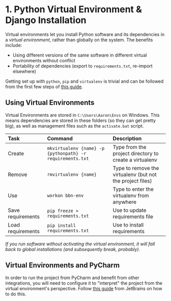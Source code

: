 # 1. Python Virtual Environment & Django Installation

Virtual environments let you install Python software and its dependencies in a _virtual environment_, rather than globally on the system. The benefits include:

- Using different versions of the same software in different virtual environments without conflict
- Portability of dependencies (export to `requirements.txt`, re-import elsewhere)

Getting set up with `python`, `pip` and `virtualenv` is trivial and can be followed from the first few steps of [this guide](http://timmyreilly.azurewebsites.net/python-pip-virtualenv-installation-on-windows/).

## Using Virtual Environments

Virtual Environments are stored in `C:\Users\Aaron\Envs` on Windows. This means dependencies are stored in these folders (so they can get pretty big), as well as management files such as the `activate.bat` script.

| Task | Command | Description |
|:--|:--|:--|
| Create | `mkvirtualenv {name} -p {pythonpath} -r requirements.txt` | Type from the project directory to create a virtualenv |
| Remove | `rmvirtualenv {name}` | Type to remove the virtualenv (but not the project files) |
| Use | `workon bbn-env` |  Type to enter the virtualenv from anywhere |
| Save requirements | `pip freeze > requirements.txt` | Use to update requirements file |
| Load requirements | `pip install requirements.txt` | Use to install requirements |

*If you run software without activating the virtual environment, it will fall back to global installations (and subsequently break, probably).*

## Virtual Environments and PyCharm

In order to run the project from PyCharm and benefit from other integrations, you will need to configure it to "interpret" the project from the virtual environment's perspective. Follow [this guide](https://www.jetbrains.com/help/pycharm-edu/project-interpreter.html) from JetBrains on how to do this.

